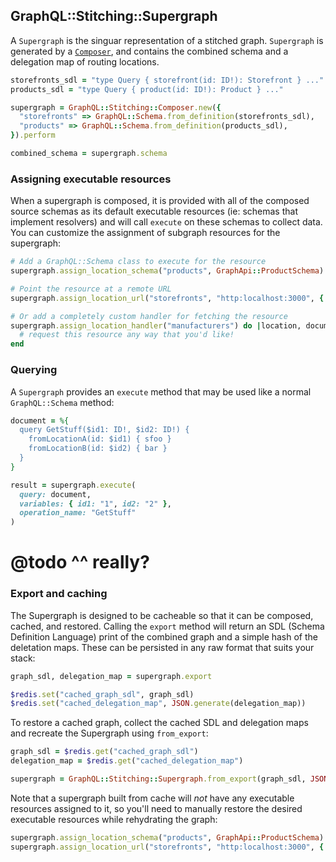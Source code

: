 ## GraphQL::Stitching::Supergraph

A `Supergraph` is the singuar representation of a stitched graph. `Supergraph` is generated by a [`Composer`](./composer.md), and contains the combined schema and a delegation map of routing locations.

```ruby
storefronts_sdl = "type Query { storefront(id: ID!): Storefront } ..."
products_sdl = "type Query { product(id: ID!): Product } ..."

supergraph = GraphQL::Stitching::Composer.new({
  "storefronts" => GraphQL::Schema.from_definition(storefronts_sdl),
  "products" => GraphQL::Schema.from_definition(products_sdl),
}).perform

combined_schema = supergraph.schema
```

### Assigning executable resources

When a supergraph is composed, it is provided with all of the composed source schemas as its default executable resources (ie: schemas that implement resolvers) and will call `execute` on these schemas to collect data. You can customize the assignment of subgraph resources for the supergraph:

```ruby
# Add a GraphQL::Schema class to execute for the resource
supergraph.assign_location_schema("products", GraphApi::ProductSchema)

# Point the resource at a remote URL
supergraph.assign_location_url("storefronts", "http:localhost:3000", { "Authorization" => "Bearer 12345"})

# Or add a completely custom handler for fetching the resource
supergraph.assign_location_handler("manufacturers") do |location, document, variables|
  # request this resource any way that you'd like!
end
```

### Querying

A `Supergraph` provides an `execute` method that may be used like a normal `GraphQL::Schema` method:

```ruby
document = %{
  query GetStuff($id1: ID!, $id2: ID!) {
    fromLocationA(id: $id1) { sfoo }
    fromLocationB(id: $id2) { bar }
  }
}

result = supergraph.execute(
  query: document,
  variables: { id1: "1", id2: "2" },
  operation_name: "GetStuff"
)
```

# @todo ^^ really?

### Export and caching

The Supergraph is designed to be cacheable so that it can be composed, cached, and restored. Calling the `export` method will return an SDL (Schema Definition Language) print of the combined graph and a simple hash of the deletation maps. These can be persisted in any raw format that suits your stack:

```ruby
graph_sdl, delegation_map = supergraph.export

$redis.set("cached_graph_sdl", graph_sdl)
$redis.set("cached_delegation_map", JSON.generate(delegation_map))
```

To restore a cached graph, collect the cached SDL and delegation maps and recreate the Supergraph using `from_export`:

```ruby
graph_sdl = $redis.get("cached_graph_sdl")
delegation_map = $redis.get("cached_delegation_map")

supergraph = GraphQL::Stitching::Supergraph.from_export(graph_sdl, JSON.parse(delegation_map))
```

Note that a supergraph built from cache will _not_ have any executable resources assigned to it, so you'll need to manually restore the desired executable resources while rehydrating the graph:

```ruby
supergraph.assign_location_schema("products", GraphApi::ProductSchema)
supergraph.assign_location_url("storefronts", "http:localhost:3000", { "Authorization" => "Bearer 12345"})
```
